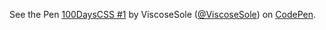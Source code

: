 <p data-height="220" data-theme-id="0" data-slug-hash="NMWMRE" data-default-tab="css,result" data-user="ViscoseSole" data-embed-version="2" data-pen-title="100DaysCSS #1" class="codepen">See the Pen <a href="https://codepen.io/ViscoseSole/pen/NMWMRE/">100DaysCSS #1</a> by ViscoseSole (<a href="https://codepen.io/ViscoseSole">@ViscoseSole</a>) on <a href="https://codepen.io">CodePen</a>.</p>
